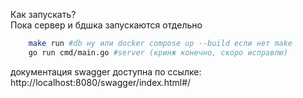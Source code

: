 Как запускать?\
Пока сервер и бдшка запускаются отдельно 
```bash
    make run #db ну или docker compose up --build если нет make
    go run cmd/main.go #server (кринж конечно, скоро исправлю)
```

документация swagger доступна по ссылке:
http://localhost:8080/swagger/index.html#/
